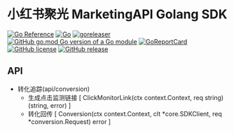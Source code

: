 # 小红书聚光 MarketingAPI Golang SDK

[![Go Reference](https://pkg.go.dev/badge/github.com/bububa/spotlight-mapi.svg)](https://pkg.go.dev/github.com/bububa/spotlight-mapi)
[![Go](https://github.com/bububa/spotlight-mapi/actions/workflows/go.yml/badge.svg)](https://github.com/bububa/spotlight-mapi/actions/workflows/go.yml)
[![goreleaser](https://github.com/bububa/spotlight-mapi/actions/workflows/goreleaser.yml/badge.svg)](https://github.com/bububa/spotlight-mapi/actions/workflows/goreleaser.yml)
[![GitHub go.mod Go version of a Go module](https://img.shields.io/github/go-mod/go-version/bububa/spotlight-mapi.svg)](https://github.com/bububa/spotlight-mapi)
[![GoReportCard](https://goreportcard.com/badge/github.com/bububa/spotlight-mapi)](https://goreportcard.com/report/github.com/bububa/spotlight-mapi)
[![GitHub license](https://img.shields.io/github/license/bububa/spotlight-mapi.svg)](https://github.com/bububa/spotlight-mapi/blob/master/LICENSE)
[![GitHub release](https://img.shields.io/github/release/bububa/spotlight-mapi.svg)](https://GitHub.com/bububa/spotlight-mapi/releases/)


## API

- 转化追踪(api/conversion)
  - 生成点击监测链接 [ ClickMonitorLink(ctx context.Context, req string) (string, error) ]
  - 转化回传 [ Conversion(ctx context.Context, clt *core.SDKClient, req *conversion.Request) error ]

